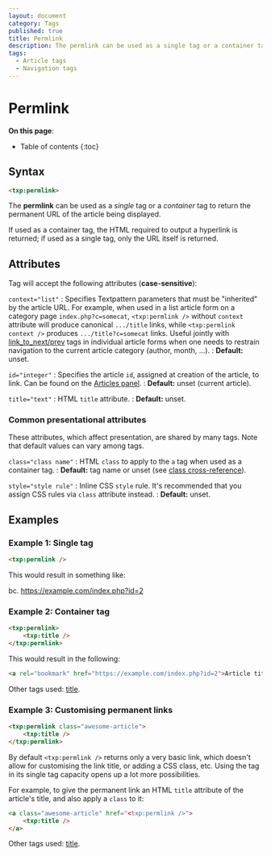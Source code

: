 ```yaml
---
layout: document
category: Tags
published: true
title: Permlink
description: The permlink can be used as a single tag or a container tag to return the permanent URL of the article being displayed.
tags:
  - Article tags
  - Navigation tags
---
```


# Permlink

**On this page**:

* Table of contents
{:toc}

## Syntax

~~~ html
<txp:permlink>
~~~

The **permlink** can be used as a *single* tag or a *container* tag to return the permanent URL of the article being displayed.

If used as a container tag, the HTML required to output a hyperlink is returned; if used as a single tag, only the URL itself is returned.

## Attributes

Tag will accept the following attributes (**case-sensitive**):

`context="list"`
: Specifies Textpattern parameters that must be "inherited" by the article URL. For example, when used in a list article form on a category page `index.php?c=somecat`, `<txp:permlink />` without `context` attribute will produce canonical `.../title` links, while `<txp:permlink context />` produces `.../title?c=somecat` links. Useful jointly with [link_to_next/prev](/tags/link_to_next) tags in individual article forms when one needs to restrain navigation to the current article category (author, month, ...).
: **Default:** unset.

`id="integer"`
: Specifies the article `id`, assigned at creation of the article, to link. Can be found on the [Articles panel](/administration/articles-panel).
: **Default:** unset (current article).

`title="text"`
: HTML `title` attribute.
: **Default:** unset.

### Common presentational attributes

These attributes, which affect presentation, are shared by many tags. Note that default values can vary among tags.

`class="class name"`
: HTML `class` to apply to the `a` tag when used as a container tag.
: **Default:** tag name or unset (see [class cross-reference](/tags/tag-attributes-cross-reference#class)).

`style="style rule"`
: Inline CSS `style` rule. It's recommended that you assign CSS rules via `class` attribute instead.
: **Default:** unset.

## Examples

### Example 1: Single tag

~~~ html
<txp:permlink />
~~~

This would result in something like:

bc. https://example.com/index.php?id=2

### Example 2: Container tag

~~~ html
<txp:permlink>
    <txp:title />
</txp:permlink>
~~~

This would result in the following:

~~~ html
<a rel="bookmark" href="https://example.com/index.php?id=2">Article title</a>
~~~

Other tags used: [title](/tags/title).

### Example 3: Customising permanent links

~~~ html
<txp:permlink class="awesome-article">
    <txp:title />
</txp:permlink>
~~~

By default `<txp:permlink />` returns only a very basic link, which doesn't allow for customising the link title, or adding a CSS class, etc. Using the tag in its single tag capacity opens up a lot more possibilities.

For example, to give the permanent link an HTML `title` attribute of the article's title, and also apply a `class` to it:

~~~ html
<a class="awesome-article" href="<txp:permlink />">
    <txp:title />
</a>
~~~

Other tags used: [title](/tags/title).
